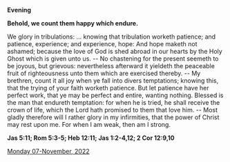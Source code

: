 **Evening**

**Behold, we count them happy which endure.**
 
We glory in tribulations: ... knowing that tribulation worketh patience; and patience, experience; and experience, hope: And hope maketh not ashamed; because the love of God is shed abroad in our hearts by the Holy Ghost which is given unto us. -- No chastening for the present seemeth to be joyous, but grievous: nevertheless afterward it yieldeth the peaceable fruit of righteousness unto them which are exercised thereby. -- My brethren, count it all joy when ye fall into divers temptations; knowing this, that the trying of your faith worketh patience. But let patience have her perfect work, that ye may be perfect and entire, wanting nothing. Blessed is the man that endureth temptation: for when he is tried, he shall receive the crown of life, which the Lord hath promised to them that love him. -- Most gladly therefore will I rather glory in my infirmities, that the power of Christ may rest upon me. For when I am weak, then am I strong.  

**Jas 5:11; Rom 5:3-5; Heb 12:11; Jas 1:2-4,12; 2 Cor 12:9,10**

[Monday 07-November, 2022](https://t.me/daily_light)
